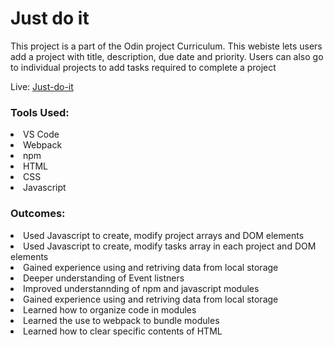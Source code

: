 <h1>Just do it</h1>
  <p>This project is a part of the Odin project Curriculum. This webiste lets users add a project with title, description, due date and priority. Users can also go to individual projects to add tasks required to complete a project<p>

Live: [Just-do-it](https://sujith2903.github.io/Todo-List/)

<h3>Tools Used:</h3>
  <li>VS Code</li>
  <li>Webpack</li>
  <li>npm</li>
  <li>HTML</li>
  <li>CSS</li>
  <li>Javascript</li>
  
<h3>Outcomes:</h3>
  <li>Used Javascript to create, modify project arrays and DOM elements</li>
  <li>Used Javascript to create, modify tasks array in each project and DOM elements</li>
  <li>Gained experience using and retriving data from local storage</li>
  <li>Deeper understanding of Event listners</li>
  <li>Improved understannding of npm and javascript modules</li>
  <li>Gained experience using and retriving data from local storage</li>
  <li>Learned how to organize code in modules</li>
  <li>Learned the use to webpack to bundle modules</li>
  <li>Learned how to clear specific contents of HTML</li>
